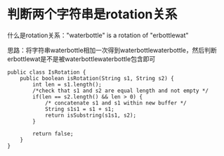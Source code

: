 # 判断两个字符串是rotation关系

什么是rotation关系："waterbottle" is a rotation of "erbottlewat"

思路：将字符串waterbottle相加一次得到waterbottlewaterbottle，然后判断erbottlewat是不是被waterbottlewaterbottle包含即可

```
public class IsRotation {
	public boolean isRotation(String s1, String s2) {
		int len = s1.length();
		/*check that s1 and s2 are equal length and not empty */
		if(len == s2.length() && len > 0) {
			/* concatenate s1 and s1 within new buffer */
			String s1s1 = s1 + s1;
			return isSubstring(s1s1, s2);
		}

		return false;
	}
}
```

